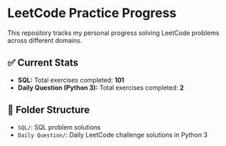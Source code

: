 # LeetCode Practice Progress

This repository tracks my personal progress solving LeetCode problems across different domains.

## ✅ Current Stats

- **SQL:** Total exercises completed: **101**
- **Daily Question (Python 3):** Total exercises completed: **2**

## 📁 Folder Structure

- `SQL/`: SQL problem solutions
- `Daily Question/`: Daily LeetCode challenge solutions in Python 3

